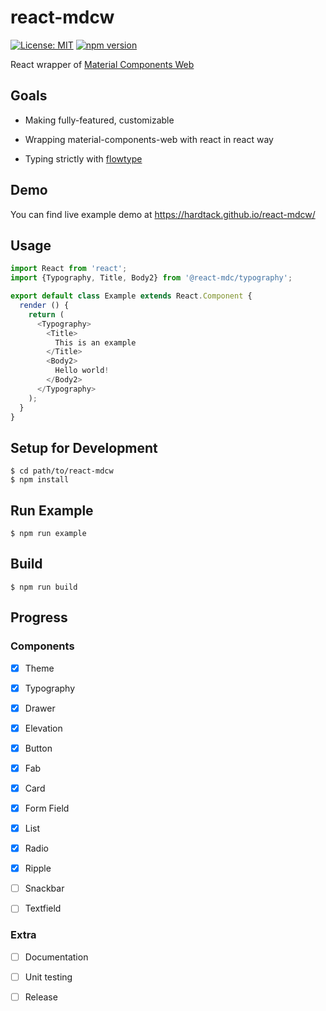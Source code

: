 react-mdcw
==========

[![License: MIT](https://img.shields.io/github/license/mashape/apistatus.svg)](https://opensource.org/licenses/MIT)
[![npm version](https://badge.fury.io/js/react-mdcw.svg)](https://badge.fury.io/js/react-mdcw)


React wrapper of [Material Components Web](
https://github.com/material-components/material-components-web)

Goals
-----

*  Making fully-featured, customizable

*  Wrapping material-components-web with react in react way

*  Typing strictly with [flowtype](https://flowtype.org)

Demo
----

You can find live example demo at https://hardtack.github.io/react-mdcw/

Usage
-----

``` javascript
import React from 'react';
import {Typography, Title, Body2} from '@react-mdc/typography';

export default class Example extends React.Component {
  render () {
    return (
      <Typography>
        <Title>
          This is an example
        </Title>
        <Body2>
          Hello world!
        </Body2>
      </Typography>
    );
  }
}
```

Setup for Development
---------------------

``` shell
$ cd path/to/react-mdcw
$ npm install
```

Run Example
-----------

``` shell
$ npm run example
```

Build
-----

``` shell
$ npm run build
```

Progress
--------

### Components

- [x] Theme

- [x] Typography

- [x] Drawer

- [x] Elevation

- [x] Button

- [x] Fab

- [x] Card

- [x] Form Field

- [x] List

- [x] Radio

- [x] Ripple

- [ ] Snackbar

- [ ] Textfield

### Extra

- [ ] Documentation

- [ ] Unit testing

- [ ] Release
